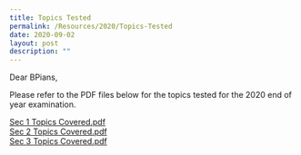 ```yaml
---
title: Topics Tested
permalink: /Resources/2020/Topics-Tested
date: 2020-09-02
layout: post
description: ""
---
```

Dear BPians,  
  
Please refer to the PDF files below for the topics tested for the 2020 end of year examination.  
  
[Sec 1 Topics Covered.pdf](https://www-bpghs-moe-edu-sg-admin.cwp.sg/qql/slot/u148/BPGHS%202020/Announcements%20&%20Updates/Sec%201%20Topics%20Covered.pdf)  
[Sec 2 Topics Covered.pdf](https://www-bpghs-moe-edu-sg-admin.cwp.sg/qql/slot/u148/BPGHS%202020/Announcements%20&%20Updates/Sec%202%20Topics%20Covered.pdf)   
[Sec 3 Topics Covered.pdf](https://www-bpghs-moe-edu-sg-admin.cwp.sg/qql/slot/u148/BPGHS%202020/Announcements%20&%20Updates/Sec%203%20Topics%20Covered.pdf)